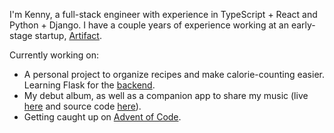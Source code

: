 I'm Kenny, a full-stack engineer with experience in TypeScript + React and Python + Django. I have a couple years of experience working at an early-stage startup, [Artifact](https://heyartifact.com).

Currently working on:
- A personal project to organize recipes and make calorie-counting easier. Learning Flask for the [backend](https://github.com/fitzgeraldkd/nutrition-backend).
- My debut album, as well as a companion app to share my music (live [here](https://www.kenneth-music.com/) and source code [here](https://github.com/fitzgeraldkd/music)).
- Getting caught up on [Advent of Code](https://github.com/fitzgeraldkd/advent-of-code).
